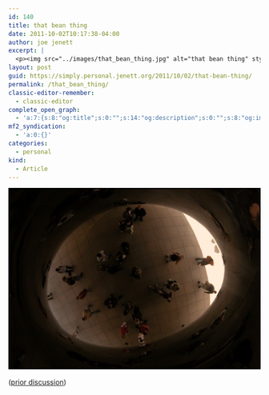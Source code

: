```yaml
---
id: 140
title: that bean thing
date: 2011-10-02T10:17:38-04:00
author: joe jenett
excerpt: |
  <p><img src="../images/that_bean_thing.jpg" alt="that bean thing" style="border:none;" /></p>
layout: post
guid: https://simply.personal.jenett.org/2011/10/02/that-bean-thing/
permalink: /that_bean_thing/
classic-editor-remember:
  - classic-editor
complete_open_graph:
  - 'a:7:{s:8:"og:title";s:0:"";s:14:"og:description";s:0:"";s:8:"og:image";s:0:"";s:7:"og:type";s:0:"";s:12:"twitter:card";s:7:"summary";s:19:"twitter:description";s:0:"";s:15:"twitter:creator";s:0:"";}'
mf2_syndication:
  - 'a:0:{}'
categories:
  - personal
kind:
  - Article
---
```

<img src="../images/that_bean_thing.jpg" alt="that bean thing" style="border:none;" />

([prior discussion](https://disqus.com/home/discussion/jenettsimplypersonal/jenettsimplypersonal_that_bean_thing/))